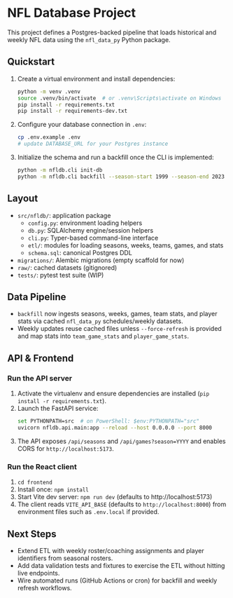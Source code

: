 # NFL Database Project

This project defines a Postgres-backed pipeline that loads historical and weekly NFL data using the `nfl_data_py` Python package.

## Quickstart

1. Create a virtual environment and install dependencies:
   ```bash
   python -m venv .venv
   source .venv/bin/activate  # or .venv\Scripts\activate on Windows
   pip install -r requirements.txt
   pip install -r requirements-dev.txt
   ```
2. Configure your database connection in `.env`:
   ```bash
   cp .env.example .env
   # update DATABASE_URL for your Postgres instance
   ```
3. Initialize the schema and run a backfill once the CLI is implemented:
   ```bash
   python -m nfldb.cli init-db
   python -m nfldb.cli backfill --season-start 1999 --season-end 2023
   ```

## Layout

- `src/nfldb/`: application package
  - `config.py`: environment loading helpers
  - `db.py`: SQLAlchemy engine/session helpers
  - `cli.py`: Typer-based command-line interface
  - `etl/`: modules for loading seasons, weeks, teams, games, and stats
  - `schema.sql`: canonical Postgres DDL
- `migrations/`: Alembic migrations (empty scaffold for now)
- `raw/`: cached datasets (gitignored)
- `tests/`: pytest test suite (WIP)

## Data Pipeline
- `backfill` now ingests seasons, weeks, games, team stats, and player stats via cached `nfl_data_py` schedules/weekly datasets.
- Weekly updates reuse cached files unless `--force-refresh` is provided and map stats into `team_game_stats` and `player_game_stats`.

## API & Frontend
### Run the API server
1. Activate the virtualenv and ensure dependencies are installed (`pip install -r requirements.txt`).
2. Launch the FastAPI service:
   ```bash
   set PYTHONPATH=src  # on PowerShell: $env:PYTHONPATH="src"
   uvicorn nfldb.api.main:app --reload --host 0.0.0.0 --port 8000
   ```
3. The API exposes `/api/seasons` and `/api/games?season=YYYY` and enables CORS for `http://localhost:5173`.
### Run the React client
1. `cd frontend`
2. Install once: `npm install`
3. Start Vite dev server: `npm run dev` (defaults to http://localhost:5173)
4. The client reads `VITE_API_BASE` (defaults to `http://localhost:8000`) from environment files such as `.env.local` if provided.


## Next Steps
- Extend ETL with weekly roster/coaching assignments and player identifiers from seasonal rosters.
- Add data validation tests and fixtures to exercise the ETL without hitting live endpoints.
- Wire automated runs (GitHub Actions or cron) for backfill and weekly refresh workflows.
